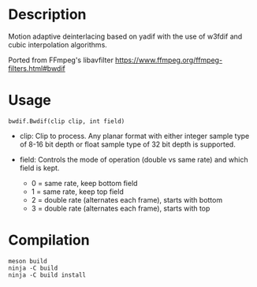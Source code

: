 Description
===========

Motion adaptive deinterlacing based on yadif with the use of w3fdif and cubic interpolation algorithms.

Ported from FFmpeg's libavfilter https://www.ffmpeg.org/ffmpeg-filters.html#bwdif


Usage
=====

    bwdif.Bwdif(clip clip, int field)

* clip: Clip to process. Any planar format with either integer sample type of 8-16 bit depth or float sample type of 32 bit depth is supported.

* field: Controls the mode of operation (double vs same rate) and which field is kept.
  * 0 = same rate, keep bottom field
  * 1 = same rate, keep top field
  * 2 = double rate (alternates each frame), starts with bottom
  * 3 = double rate (alternates each frame), starts with top


Compilation
===========

```
meson build
ninja -C build
ninja -C build install
```
